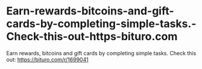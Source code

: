 # Earn-rewards-bitcoins-and-gift-cards-by-completing-simple-tasks.-Check-this-out-https-bituro.com
Earn rewards, bitcoins and gift cards by completing simple tasks. Check this out: https://bituro.com/r/1699041

